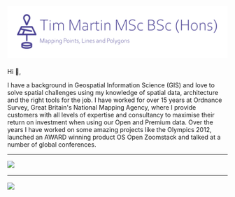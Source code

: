 ## [![Tim Martins's header](https://github.com/TimJMartin/TimJMartin/blob/master/GH_ReadMe_Profile.png)](https://timjmartin.gitbook.io/gis-playbook/)


Hi 👋,

I have a background in Geospatial Information Science (GIS) and love to solve spatial challenges using my knowledge of spatial data, architecture and the right tools for the job. I have worked for over 15 years at Ordnance Survey, Great Britain's National Mapping Agency, where I provide customers with all levels of expertise and consultancy to maximise their return on investment when using our Open and Premium data. Over the years I have worked on some amazing projects like the Olympics 2012, launched an AWARD winning product OS Open Zoomstack and talked at a number of global conferences.

---


![](https://img.shields.io/badge/<WORD_ON_LEFT>-<WORD_ON_RIGHT>-informational?style=flat&logo=<LOGO_NAME>&logoColor=white&color=2bbc8a)

---

<img align="center" src="https://github-readme-stats.vercel.app/api/<CARD_TYPE>/?username=TimJMartin&theme=dark" />

